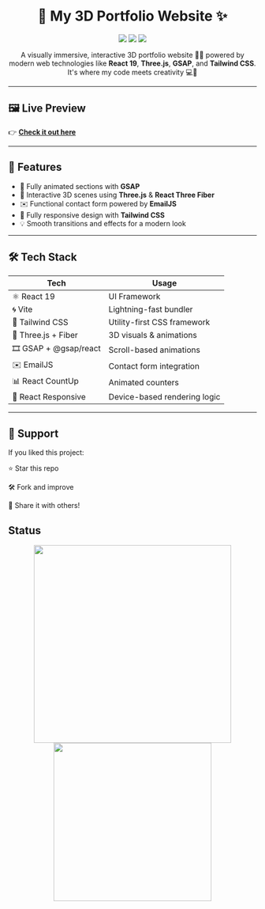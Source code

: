 <h1 align="center">🚀 My 3D Portfolio Website ✨</h1>

<p align="center">
  <img src="https://img.shields.io/badge/Status-Live-brightgreen?style=for-the-badge"/>
  <img src="https://img.shields.io/badge/Built%20With-React%2019-blue?style=for-the-badge"/>
  <img src="https://img.shields.io/badge/Powered%20by-Vite-646CFF?style=for-the-badge&logo=vite&logoColor=white"/>
</p>

<p align="center">
  A visually immersive, interactive 3D portfolio website 🎨🧠 powered by modern web technologies like <strong>React 19</strong>, <strong>Three.js</strong>, <strong>GSAP</strong>, and <strong>Tailwind CSS</strong>.  
  It's where my code meets creativity 💻💫
</p>

---

## 🖼️ Live Preview

👉 **[Check it out here](https://your-portfolio-link.com)**

---

## 🎯 Features

- 🧩 Fully animated sections with **GSAP**
- 🌌 Interactive 3D scenes using **Three.js** & **React Three Fiber**
- ✉️ Functional contact form powered by **EmailJS**
- 📱 Fully responsive design with **Tailwind CSS**
- 💡 Smooth transitions and effects for a modern look

---

## 🛠️ Tech Stack

| Tech                     | Usage                                |
|--------------------------|--------------------------------------|
| ⚛️ React 19              | UI Framework                         |
| 🌀 Vite                   | Lightning-fast bundler               |
| 🧪 Tailwind CSS           | Utility-first CSS framework          |
| 🌌 Three.js + Fiber       | 3D visuals & animations              |
| 🎞 GSAP + @gsap/react     | Scroll-based animations              |
| ✉️ EmailJS                | Contact form integration             |
| 📊 React CountUp          | Animated counters                    |
| 📱 React Responsive       | Device-based rendering logic         |

---

## 🌟 Support

If you liked this project:

⭐ Star this repo

🛠️ Fork and improve

📣 Share it with others!

## Status

<p align="center"> <img src="https://github-readme-stats.vercel.app/api?username=your-username&show_icons=true&theme=tokyonight" width="400"/> <img src="https://github-readme-stats.vercel.app/api/top-langs/?username=your-username&layout=compact&theme=tokyonight" width="320"/> </p>
